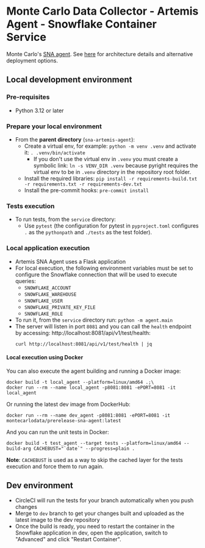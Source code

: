 # Monte Carlo Data Collector - Artemis Agent - Snowflake Container Service

Monte Carlo's [SNA agent](https://hub.docker.com/r/montecarlodata/sna-agent).
See [here](https://docs.getmontecarlo.com/docs/platform-architecture) for architecture details and alternative deployment options.

## Local development environment
### Pre-requisites
- Python 3.12 or later

### Prepare your local environment
- From the **parent directory** (`sna-artemis-agent`):
  - Create a virtual env, for example: `python -m venv .venv` and activate it: `. .venv/bin/activate`
    - If you don't use the virtual env in `.venv` you must create a symbolic link: `ln -s VENV_DIR .venv` because pyright requires the virtual env to be in `.venv` directory in the repository root folder.
  - Install the required libraries: `pip install -r requirements-build.txt -r requirements.txt -r requirements-dev.txt`
  - Install the pre-commit hooks: `pre-commit install`

### Tests execution
- To run tests, from the `service` directory:
  - Use `pytest` (the configuration for pytest in `pyproject.toml` configures `.` as the `pythonpath` and `./tests` as the test folder).

### Local application execution
- Artemis SNA Agent uses a Flask application
- For local execution, the following environment variables must be set to configure the Snowflake connection that will be used to execute queries:
  - `SNOWFLAKE_ACCOUNT`
  - `SNOWFLAKE_WAREHOUSE`
  - `SNOWFLAKE_USER`
  - `SNOWFLAKE_PRIVATE_KEY_FILE`
  - `SNOWFLAKE_ROLE`
- To run it, from the `service` directory run: `python -m agent.main`
- The server will listen in port `8081` and you can call the `health` endpoint by accessing: http://localhost:8081/api/v1/test/health:
  ```shell
  curl http://localhost:8081/api/v1/test/health | jq
  ```

#### Local execution using Docker
You can also execute the agent building and running a Docker image:
```shell
docker build -t local_agent --platform=linux/amd64 .;\
docker run --rm --name local_agent -p8081:8081 -ePORT=8081 -it local_agent
```
Or running the latest dev image from DockerHub:
```shell
docker run --rm --name dev_agent -p8081:8081 -ePORT=8081 -it montecarlodata/prerelease-sna-agent:latest
```

And you can run the unit tests in Docker:
```shell
docker build -t test_agent --target tests --platform=linux/amd64 --build-arg CACHEBUST="`date`" --progress=plain .
```
**Note**: `CACHEBUST` is used as a way to skip the cached layer for the tests execution and force them to run again.

## Dev environment
- CircleCI will run the tests for your branch automatically when you push changes
- Merge to `dev` branch to get your changes built and uploaded as the latest image to the dev repository
- Once the build is ready, you need to restart the container in the Snowflake application in dev, open the application, switch to "Advanced" and click "Restart Container".
